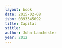 ```yaml
---
layout: book
date: 2015-02-08
isbn: 0393345092
title: Capital
stitle: 
author: John Lanchester
year: 2012
---
```

